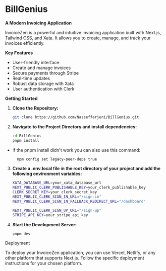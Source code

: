 # BillGenius

**A Modern Invoicing Application**

InvoiceZen is a powerful and intuitive invoicing application built with Next.js, Tailwind CSS, and Xata. It allows you to create, manage, and track your invoices efficiently.

**Key Features**

- User-friendly interface
- Create and manage invoices
- Secure payments through Stripe
- Real-time updates
- Robust data storage with Xata
- User authentication with Clerk

**Getting Started**

1. **Clone the Repository:**

   ```bash
   git clone https://github.com/Nassefferjeni/BillGenius.git
   ```

2. **Navigate to the Project Directory and install dependencies:**

   ```bash
   cd BillGenius
   pnpm install
   ```

- If the pnpm install didn't work you can also use this command:
  ```bash
    npm config set legacy-peer-deps true
  ```

3. **Create a .env.local file in the root directory of your project and add the following environment variables:**

   ```bash
   XATA_DATABASE_URL=your_xata_database_url
   NEXT_PUBLIC_CLERK_PUBLISHABLE_KEY=your_clerk_publishable_key
   CLERK_SECRET_KEY=your_clerk_secret_key
   NEXT_PUBLIC_CLERK_SIGN_IN_URL="/sign-in"
   NEXT_PUBLIC_CLERK_SIGN_IN_FALLBACK_REDIRECT_URL="/dashboard"  

   NEXT_PUBLIC_CLERK_SIGN_UP_URL="/sign-up"
   STRIPE_API_KEY=your_stripe_api_key
   ```

4. **Start the Development Server:**

   ```bash
   pnpm dev
   ```

Deployment

To deploy your InvoiceZen application, you can use Vercel, Netlify, or any other platform that supports Next.js. Follow the specific deployment instructions for your chosen platform.

